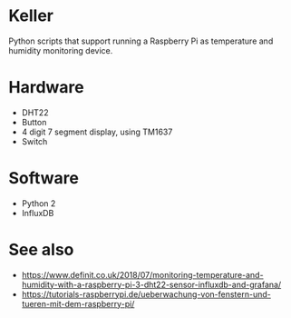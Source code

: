 # Keller
Python scripts that support running a Raspberry Pi as temperature and humidity monitoring device.

# Hardware
- DHT22
- Button
- 4 digit 7 segment display, using TM1637
- Switch

# Software
- Python 2
- InfluxDB

# See also
- https://www.definit.co.uk/2018/07/monitoring-temperature-and-humidity-with-a-raspberry-pi-3-dht22-sensor-influxdb-and-grafana/
- https://tutorials-raspberrypi.de/ueberwachung-von-fenstern-und-tueren-mit-dem-raspberry-pi/
